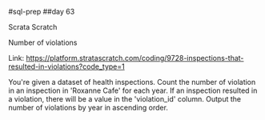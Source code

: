 #sql-prep
##day 63

Scrata Scratch

Number of violations

Link:
https://platform.stratascratch.com/coding/9728-inspections-that-resulted-in-violations?code_type=1


You're given a dataset of health inspections. Count the number of violation in an inspection in 'Roxanne Cafe' for each year. If an inspection resulted in a violation, there will be a value in the 'violation_id' column. Output the number of violations by year in ascending order.